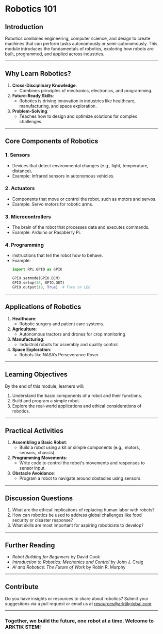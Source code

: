 # **Robotics 101**

## **Introduction**
Robotics combines engineering, computer science, and design to create machines that can perform tasks autonomously or semi-autonomously. This module introduces the fundamentals of robotics, exploring how robots are built, programmed, and applied across industries.

---

## **Why Learn Robotics?**
1. **Cross-Disciplinary Knowledge**:
   - Combines principles of mechanics, electronics, and programming.
2. **Future-Ready Skills**:
   - Robotics is driving innovation in industries like healthcare, manufacturing, and space exploration.
3. **Problem-Solving**:
   - Teaches how to design and optimize solutions for complex challenges.

---

## **Core Components of Robotics**
### **1. Sensors**
- Devices that detect environmental changes (e.g., light, temperature, distance).
- Example: Infrared sensors in autonomous vehicles.

### **2. Actuators**
- Components that move or control the robot, such as motors and servos.
- Example: Servo motors for robotic arms.

### **3. Microcontrollers**
- The brain of the robot that processes data and executes commands.
- Example: Arduino or Raspberry Pi.

### **4. Programming**
- Instructions that tell the robot how to behave.
- Example:
  ```python
  import RPi.GPIO as GPIO

  GPIO.setmode(GPIO.BCM)
  GPIO.setup(18, GPIO.OUT)
  GPIO.output(18, True)  # Turn on LED
  ```

---

## **Applications of Robotics**
1. **Healthcare**:
   - Robotic surgery and patient care systems.
2. **Agriculture**:
   - Autonomous tractors and drones for crop monitoring.
3. **Manufacturing**:
   - Industrial robots for assembly and quality control.
4. **Space Exploration**:
   - Robots like NASA’s Perseverance Rover.

---

## **Learning Objectives**
By the end of this module, learners will:
1. Understand the basic components of a robot and their functions.
2. Build and program a simple robot.
3. Explore the real-world applications and ethical considerations of robotics.

---

## **Practical Activities**
1. **Assembling a Basic Robot**:
   - Build a robot using a kit or simple components (e.g., motors, sensors, chassis).
2. **Programming Movements**:
   - Write code to control the robot's movements and responses to sensor input.
3. **Obstacle Avoidance**:
   - Program a robot to navigate around obstacles using sensors.

---

## **Discussion Questions**
1. What are the ethical implications of replacing human labor with robots?
2. How can robotics be used to address global challenges like food security or disaster response?
3. What skills are most important for aspiring roboticists to develop?

---

## **Further Reading**
- *Robot Building for Beginners* by David Cook
- *Introduction to Robotics: Mechanics and Control* by John J. Craig
- *AI and Robotics: The Future of Work* by Robin R. Murphy

---

## **Contribute**
Do you have insights or resources to share about robotics? Submit your suggestions via a pull request or email us at [resources@arktikglobal.com](mailto:resources@arktikglobal.com).

---

### **Together, we build the future, one robot at a time. Welcome to ARKTIK STEM!**
